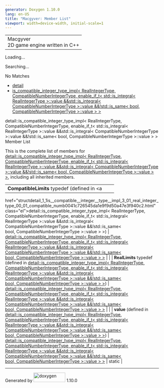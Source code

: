 ```yaml
---
generator: Doxygen 1.10.0
lang: en-US
title: "Macgyver: Member List"
viewport: width=device-width, initial-scale=1
---
```


<div id="top">

<div id="titlearea">

<table data-cellspacing="0" data-cellpadding="0">
<colgroup>
<col style="width: 100%" />
</colgroup>
<tbody>
<tr id="projectrow" class="odd">
<td id="projectalign"><div id="projectname">
Macgyver
</div>
<div id="projectbrief">
2D game engine written in C++
</div></td>
</tr>
</tbody>
</table>

</div>

<div id="main-nav">

</div>

<div id="MSearchSelectWindow"
onmouseover="return searchBox.OnSearchSelectShow()"
onmouseout="return searchBox.OnSearchSelectHide()"
onkeydown="return searchBox.OnSearchSelectKey(event)">

</div>

<div id="MSearchResultsWindow">

<div id="MSearchResults">

<div class="SRPage">

<div id="SRIndex">

<div id="SRResults">

</div>

<div id="Loading" class="SRStatus">

Loading...

</div>

<div id="Searching" class="SRStatus">

Searching...

</div>

<div id="NoMatches" class="SRStatus">

No Matches

</div>

</div>

</div>

</div>

</div>

<div id="nav-path" class="navpath">

- <a href="namespacedetail.html" class="el">detail</a>
- <a
  href="structdetail_1_1is__compatible__integer__type__impl_3_01_real_integer_type_00_01_compatible_numb0041c726545da1e9f9d50a47e3f940c2.html"
  class="el">is_compatible_integer_type_impl&lt; RealIntegerType,
  CompatibleNumberIntegerType, enable_if_t&lt; std::is_integral&lt;
  RealIntegerType &gt;::value &amp;&amp;std::is_integral&lt;
  CompatibleNumberIntegerType &gt;::value &amp;&amp;!std::is_same&lt;
  bool, CompatibleNumberIntegerType &gt;::value &gt; &gt;</a>

</div>

</div>

<div class="header">

<div class="headertitle">

<div class="title">

detail::is_compatible_integer_type_impl\< RealIntegerType,
CompatibleNumberIntegerType, enable_if_t\< std::is_integral\<
RealIntegerType \>::value &&std::is_integral\<
CompatibleNumberIntegerType \>::value &&!std::is_same\< bool,
CompatibleNumberIntegerType \>::value \> \> Member List

</div>

</div>

</div>

<div class="contents">

This is the complete list of members for <a
href="structdetail_1_1is__compatible__integer__type__impl_3_01_real_integer_type_00_01_compatible_numb0041c726545da1e9f9d50a47e3f940c2.html"
class="el">detail::is_compatible_integer_type_impl&lt; RealIntegerType,
CompatibleNumberIntegerType, enable_if_t&lt; std::is_integral&lt;
RealIntegerType &gt;::value &amp;&amp;std::is_integral&lt;
CompatibleNumberIntegerType &gt;::value &amp;&amp;!std::is_same&lt;
bool, CompatibleNumberIntegerType &gt;::value &gt; &gt;</a>, including
all inherited members.

|                                                                                                                                              |                                                                                                                                              |                                    |
|----------------------------------------------------------------------------------------------------------------------------------------------|----------------------------------------------------------------------------------------------------------------------------------------------|------------------------------------|
| **CompatibleLimits** typedef (defined in <a                                                                                                  
 href="structdetail_1_1is__compatible__integer__type__impl_3_01_real_integer_type_00_01_compatible_numb0041c726545da1e9f9d50a47e3f940c2.html"  
 class="el">detail::is_compatible_integer_type_impl&lt; RealIntegerType,                                                                       
 CompatibleNumberIntegerType, enable_if_t&lt; std::is_integral&lt;                                                                             
 RealIntegerType &gt;::value &amp;&amp;std::is_integral&lt;                                                                                    
 CompatibleNumberIntegerType &gt;::value &amp;&amp;!std::is_same&lt;                                                                           
 bool, CompatibleNumberIntegerType &gt;::value &gt; &gt;</a>)                                                                                  | <a                                                                                                                                           
                                                                                                                                                href="structdetail_1_1is__compatible__integer__type__impl_3_01_real_integer_type_00_01_compatible_numb0041c726545da1e9f9d50a47e3f940c2.html"  
                                                                                                                                                class="el">detail::is_compatible_integer_type_impl&lt; RealIntegerType,                                                                       
                                                                                                                                                CompatibleNumberIntegerType, enable_if_t&lt; std::is_integral&lt;                                                                             
                                                                                                                                                RealIntegerType &gt;::value &amp;&amp;std::is_integral&lt;                                                                                    
                                                                                                                                                CompatibleNumberIntegerType &gt;::value &amp;&amp;!std::is_same&lt;                                                                           
                                                                                                                                                bool, CompatibleNumberIntegerType &gt;::value &gt; &gt;</a>                                                                                   |                                    |
| **RealLimits** typedef (defined in <a                                                                                                        
 href="structdetail_1_1is__compatible__integer__type__impl_3_01_real_integer_type_00_01_compatible_numb0041c726545da1e9f9d50a47e3f940c2.html"  
 class="el">detail::is_compatible_integer_type_impl&lt; RealIntegerType,                                                                       
 CompatibleNumberIntegerType, enable_if_t&lt; std::is_integral&lt;                                                                             
 RealIntegerType &gt;::value &amp;&amp;std::is_integral&lt;                                                                                    
 CompatibleNumberIntegerType &gt;::value &amp;&amp;!std::is_same&lt;                                                                           
 bool, CompatibleNumberIntegerType &gt;::value &gt; &gt;</a>)                                                                                  | <a                                                                                                                                           
                                                                                                                                                href="structdetail_1_1is__compatible__integer__type__impl_3_01_real_integer_type_00_01_compatible_numb0041c726545da1e9f9d50a47e3f940c2.html"  
                                                                                                                                                class="el">detail::is_compatible_integer_type_impl&lt; RealIntegerType,                                                                       
                                                                                                                                                CompatibleNumberIntegerType, enable_if_t&lt; std::is_integral&lt;                                                                             
                                                                                                                                                RealIntegerType &gt;::value &amp;&amp;std::is_integral&lt;                                                                                    
                                                                                                                                                CompatibleNumberIntegerType &gt;::value &amp;&amp;!std::is_same&lt;                                                                           
                                                                                                                                                bool, CompatibleNumberIntegerType &gt;::value &gt; &gt;</a>                                                                                   |                                    |
| **value** (defined in <a                                                                                                                     
 href="structdetail_1_1is__compatible__integer__type__impl_3_01_real_integer_type_00_01_compatible_numb0041c726545da1e9f9d50a47e3f940c2.html"  
 class="el">detail::is_compatible_integer_type_impl&lt; RealIntegerType,                                                                       
 CompatibleNumberIntegerType, enable_if_t&lt; std::is_integral&lt;                                                                             
 RealIntegerType &gt;::value &amp;&amp;std::is_integral&lt;                                                                                    
 CompatibleNumberIntegerType &gt;::value &amp;&amp;!std::is_same&lt;                                                                           
 bool, CompatibleNumberIntegerType &gt;::value &gt; &gt;</a>)                                                                                  | <a                                                                                                                                           
                                                                                                                                                href="structdetail_1_1is__compatible__integer__type__impl_3_01_real_integer_type_00_01_compatible_numb0041c726545da1e9f9d50a47e3f940c2.html"  
                                                                                                                                                class="el">detail::is_compatible_integer_type_impl&lt; RealIntegerType,                                                                       
                                                                                                                                                CompatibleNumberIntegerType, enable_if_t&lt; std::is_integral&lt;                                                                             
                                                                                                                                                RealIntegerType &gt;::value &amp;&amp;std::is_integral&lt;                                                                                    
                                                                                                                                                CompatibleNumberIntegerType &gt;::value &amp;&amp;!std::is_same&lt;                                                                           
                                                                                                                                                bool, CompatibleNumberIntegerType &gt;::value &gt; &gt;</a>                                                                                   | <span class="mlabel">static</span> |

</div>

------------------------------------------------------------------------

<span class="small">Generated
by [<img src="doxygen.svg" class="footer" width="104" height="31"
alt="doxygen" />](https://www.doxygen.org/index.html) 1.10.0</span>
